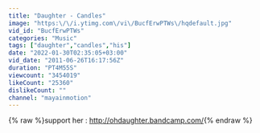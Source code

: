 ```yaml
---
title: "Daughter - Candles"
image: "https:\/\/i.ytimg.com\/vi\/BucfErwPTWs\/hqdefault.jpg"
vid_id: "BucfErwPTWs"
categories: "Music"
tags: ["daughter","candles","his"]
date: "2022-01-30T02:35:05+03:00"
vid_date: "2011-06-26T16:17:56Z"
duration: "PT4M55S"
viewcount: "3454019"
likeCount: "25360"
dislikeCount: ""
channel: "mayainmotion"
---
```

{% raw %}support her : <a rel="nofollow" target="blank" href="http://ohdaughter.bandcamp.com/">http://ohdaughter.bandcamp.com/</a>{% endraw %}

